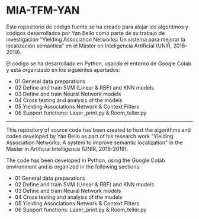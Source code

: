 # MIA-TFM-YAN

Este repositorio de código fuente se ha creado para alojar los algoritmos y códigos desarrollados por Yan Bello como parte de su trabajo de investigación "Yielding Association Networks: Un sistema para mejorar la localización semántica" en el Máster en Inteligencia Artificial (UNIR, 2018-2019).

El código se ha desarrollado en Python, usando el entorno de Google Colab y está organizado en los siguientes apartados:
- 01 General data preparations
- 02 Define and train SVM (Linear & RBF) and KNN models
- 03 Define and train Neural Network models
- 04 Cross testing and analysis of the models
- 05 Yielding Associations Network & Context Filters
- 06 Support functions: Laser_print.py & Room_teller.py

-------------------------------------------------------
This repository of source code has been created to host the algorithms and codes developed by Yan Bello as part of his research work "Yielding Association Networks: A system to improve semantic localization" in the Master in Artificial Intelligence (UNIR, 2018-2019).

The code has been developed in Python, using the Google Colab environment and is organized in the following sections:
- 01 General data preparations
- 02 Define and train SVM (Linear & RBF) and KNN models
- 03 Define and train Neural Network models
- 04 Cross testing and analysis of the models
- 05 Yielding Associations Network & Context Filters
- 06 Support functions: Laser_print.py & Room_teller.py
